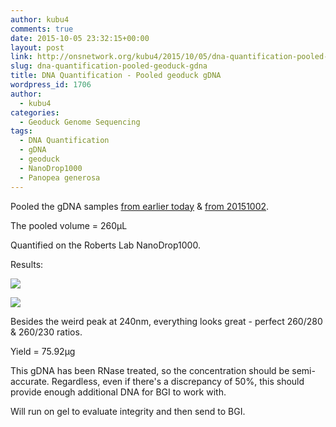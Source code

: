 ```yaml
---
author: kubu4
comments: true
date: 2015-10-05 23:32:15+00:00
layout: post
link: http://onsnetwork.org/kubu4/2015/10/05/dna-quantification-pooled-geoduck-gdna/
slug: dna-quantification-pooled-geoduck-gdna
title: DNA Quantification - Pooled geoduck gDNA
wordpress_id: 1706
author:
  - kubu4
categories:
  - Geoduck Genome Sequencing
tags:
  - DNA Quantification
  - gDNA
  - geoduck
  - NanoDrop1000
  - Panopea generosa
---
```


Pooled the gDNA samples [from earlier today](http://onsnetwork.org/kubu4/2015/10/05/gdna-isolation-geoduck-adductor-muscle/) & [from 20151002](http://onsnetwork.org/kubu4/2015/10/02/dna-isolation-geoduck-olympia-oyster/).

The pooled volume = 260μL

Quantified on the Roberts Lab NanoDrop1000.

Results:

[![](http://eagle.fish.washington.edu/Arabidopsis/20151005_gDNA_geoduck_pool_ODs.JPG)](http://eagle.fish.washington.edu/Arabidopsis/20151005_gDNA_geoduck_pool_ODs.JPG)

[![](http://eagle.fish.washington.edu/Arabidopsis/20151005_gDNA_geoduck_pool_plots.JPG)](http://eagle.fish.washington.edu/Arabidopsis/20151005_gDNA_geoduck_pool_plots.JPG)



Besides the weird peak at 240nm, everything looks great - perfect 260/280 & 260/230 ratios.

Yield = 75.92μg

This gDNA has been RNase treated, so the concentration should be semi-accurate. Regardless, even if there's a discrepancy of 50%, this should provide enough additional DNA for BGI to work with.

Will run on gel to evaluate integrity and then send to BGI.
